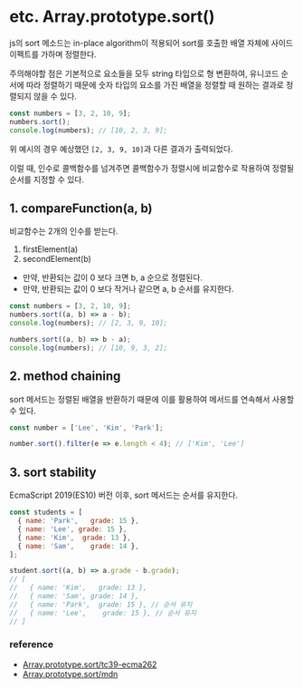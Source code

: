 # etc. Array.prototype.sort()
js의 sort 메소드는 in-place algorithm이 적용되어 sort를 호출한 배열 자체에 사이드 이펙트를 가하며 정렬한다.

주의해야할 점은 기본적으로 요소들을 모두 string 타입으로 형 변환하여, 유니코드 순서에 따라 정렬하기 때문에 숫자 타입의 요소를 가진 배열을 정렬할 때 원하는 결과로 정렬되지 않을 수 있다.

```js
const numbers = [3, 2, 10, 9];
numbers.sort();
console.log(numbers); // [10, 2, 3, 9];
```

위 예시의 경우 예상했던 `[2, 3, 9, 10]`과 다른 결과가 출력되었다.

이럴 때, 인수로 콜백함수를 넘겨주면 콜백함수가 정렬시에 비교함수로 작용하여 정렬될  순서를 지정할 수 있다.

## 1. compareFunction(a, b)

비교함수는 2개의 인수를 받는다.

1. firstElement(a)
2. secondElement(b)

- 만약, 반환되는 값이 0 보다 크면 b, a 순으로 정렬된다.
- 만약, 반환되는 값이 0 보다 작거나 같으면 a, b 순서를 유지한다.

```js
const numbers = [3, 2, 10, 9];
numbers.sort((a, b) => a - b);
console.log(numbers); // [2, 3, 9, 10];

numbers.sort((a, b) => b - a);
console.log(numbers); // [10, 9, 3, 2];
```

## 2. method chaining
sort 메서드는 정렬된 배열을 반환하기 때문에 이를 활용하여 메서드를 연속해서 사용할 수 있다.

```js
const number = ['Lee', 'Kim', 'Park'];

number.sort().filter(e => e.length < 4); // ['Kim', 'Lee']
```

## 3. sort stability
EcmaScript 2019(ES10) 버전 이후, sort 메서드는 순서를 유지한다.

```js
const students = [
  { name: 'Park',   grade: 15 },
  { name: 'Lee', grade: 15 },
  { name: 'Kim',  grade: 13 },
  { name: 'Sam',    grade: 14 },
];

student.sort((a, b) => a.grade - b.grade);
// [
//   { name: 'Kim',   grade: 13 },
//   { name: 'Sam', grade: 14 },
//   { name: 'Park',  grade: 15 }, // 순서 유지
//   { name: 'Lee',    grade: 15 }, // 순서 유지
// ]
```



### reference
- [Array.prototype.sort/tc39-ecma262](https://tc39.es/ecma262/#sec-array.prototype.sort)
- [Array.prototype.sort/mdn](https://developer.mozilla.org/en-US/docs/Web/JavaScript/Reference/Global_Objects/Array/sort)